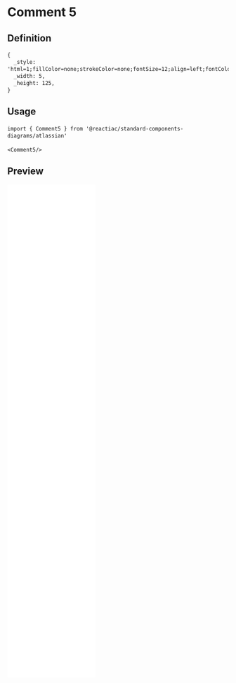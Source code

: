 # Comment 5

## Definition

```
{
  _style: 'html=1;fillColor=none;strokeColor=none;fontSize=12;align=left;fontColor=#000000;whiteSpace=wrap;verticalAlign=top',
  _width: 5,
  _height: 125,
}
```

## Usage

```
import { Comment5 } from '@reactiac/standard-components-diagrams/atlassian'

<Comment5/>
```

## Preview

<img src="./comment-5.png" width="200"/>
